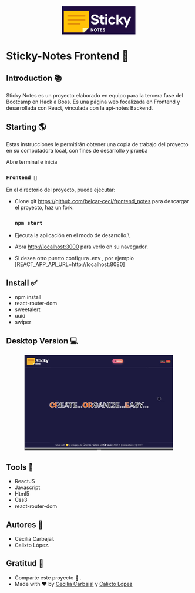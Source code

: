<p align="center"><img src="./public/Imgs/Readme.MD/Sticky_notes.png?raw=true" width="200"></a></p>

# Sticky-Notes Frontend 📝

## Introduction 📚

Sticky Notes es un proyecto elaborado en equipo para la tercera fase del Bootcamp en Hack a Boss. Es una página web focalizada en Frontend y desarrollada con React, vinculada con la api-notes Backend.

## Starting 🌎

Estas instrucciones le permitirán obtener una copia de trabajo del proyecto en su computadora local, con fines de desarrollo y prueba

Abre terminal e inicia

### `Frontend 🎉`

En el directorio del proyecto, puede ejecutar:

- Clone git https://github.com/belcar-ceci/frontend_notes para descargar el proyecto, haz un fork.

  ### `npm start`

- Ejecuta la aplicación en el modo de desarrollo.\
- Abra [http://localhost:3000](http://localhost:3000) para verlo en su navegador.
- Si desea otro puerto configura .env , por ejemplo [REACT_APP_API_URL=http://localhost:8080]

## Install ✅

- npm install
- react-router-dom
- sweetalert
- uuid
- swiper

## Desktop Version 💻

<p align="center">
  <img src="./public/Imgs/Readme.MD/Destopk_notes.gif?raw=true" width=80% />
</p>

## Tools 🧰

- ReactJS
- Javascript
- Html5
- Css3
- react-router-dom

## Autores 🚀

- Cecilia Carbajal.
- Calixto López.

## Gratitud 🎁

- Comparte este proyecto 📢 .
- Made with ❤️ by [Cecilia Carbajal](https://github.com/belcar-ceci/belcar_ceci_portfolio.git) y [Calixto López ](https://github.com/CalixtoLopez)
